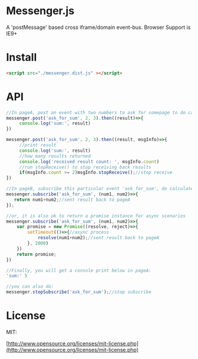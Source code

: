 # Messenger.js

A 'postMessage' based cross iframe/domain event-bus.
Browser Support is IE9+

# Install

```html
<script src="./messenger.dist.js" ></script>
```

# API

```javascript
//In pageA, post an event with two numbers to ask for somepage to do calculate
messenger.post('ask_for_sum', 2, 3).then((result)=>{
     console.log('sum:', result)
})

messenger.post('ask_for_sum', 2, 3).then((result, msgInfo)=>{
     //print result
     console.log('sum:', result)
     //how many results returned
     console.log('received result count: ', msgInfo.count)
     //run stopReceive() to stop receiving back results
     if(msgInfo.count >= 2)msgInfo.stopReceive();//stop receive
})

```

```javascript
//In pageB, subscribe this particular event 'ask_for_sum', do calculate and return result back:
messenger.subscribe('ask_for_sum', (num1, num2)=>{
   return num1+num2;//sent result back to pageA
});

//or, it is also ok to return a promise instance for async scenarios
messenger.subscribe('ask_for_sum', (num1, num2)=>{
    var promise = new Promise((resolve, reject)=>{
        setTimeout(()=>{//async process
            resolve(num1+num2);//sent result back to pageA
        }, 2000)
    })
    return promise;
})

```

```javascript
//Finally, you will get a console print below in pageA:
'sum:' 5

```

```javascript
//you can also do:
messenger.stopSubscribe('ask_for_sum');//stop subscribe

```

# License

MIT: 

[http://www.opensource.org/licenses/mit-license.php](http://www.opensource.org/licenses/mit-license.php)

